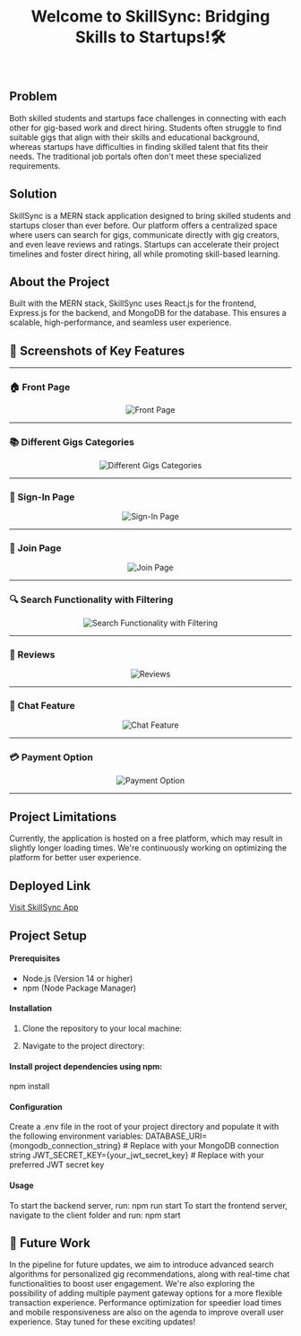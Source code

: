 <h1 align="center">Welcome to SkillSync: Bridging Skills to Startups!🛠️</h1>
<br/>

<h2>Problem</h2>

Both skilled students and startups face challenges in connecting with each other for gig-based work and direct hiring. Students often struggle to find suitable gigs that align with their skills and educational background, whereas startups have difficulties in finding skilled talent that fits their needs. The traditional job portals often don't meet these specialized requirements.

<h2>Solution</h2>

SkillSync is a MERN stack application designed to bring skilled students and startups closer than ever before. Our platform offers a centralized space where users can search for gigs, communicate directly with gig creators, and even leave reviews and ratings. Startups can accelerate their project timelines and foster direct hiring, all while promoting skill-based learning.

<h2>About the Project</h2>

Built with the MERN stack, SkillSync uses React.js for the frontend, Express.js for the backend, and MongoDB for the database. This ensures a scalable, high-performance, and seamless user experience.

## 📸 Screenshots of Key Features

---

### 🏠 Front Page 

<p align="center">
  <img src="https://imgur.com/liRt9RU" alt="Front Page"/>
</p>

---

### 📚 Different Gigs Categories 

<p align="center">
  <img src="https://imgur.com/PbCfJV4" alt="Different Gigs Categories"/>
</p>

---

### 🔐 Sign-In Page 

<p align="center">
  <img src="https://imgur.com/fStZcfz" alt="Sign-In Page"/>
</p>

---

### 📝 Join Page 

<p align="center">
  <img src="https://imgur.com/H7cXZ6d" alt="Join Page"/>
</p>

---

### 🔍 Search Functionality with Filtering 

<p align="center">
  <img src="https://imgur.com/u3WPAVJ" alt="Search Functionality with Filtering"/>
</p>

---

### 🌟 Reviews 

<p align="center">
  <img src="https://imgur.com/SrRZlUX" alt="Reviews"/>
</p>

---

### 💬 Chat Feature 

<p align="center">
  <img src="https://imgur.com/oRHxZC4" alt="Chat Feature"/>
</p>

---

### 💳 Payment Option

<p align="center">
  <img src="https://imgur.com/qpa5CJw" alt="Payment Option"/>
</p>

---





<h2>Project Limitations</h2>

Currently, the application is hosted on a free platform, which may result in slightly longer loading times. We're continuously working on optimizing the platform for better user experience.

<h2>Deployed Link</h2>

[Visit SkillSync App](https://skill-sync-react-18.vercel.app/)

<h2>Project Setup</h2>

<h4>Prerequisites</h4>

- Node.js (Version 14 or higher)
- npm (Node Package Manager)

<h4>Installation</h4>

1. Clone the repository to your local machine:

2. Navigate to the project directory:


<h4>Install project dependencies using npm:</h4>

npm install

<h4>Configuration</h4>
Create a .env file in the root of your project directory and populate it with the following environment variables:
DATABASE_URI={mongodb_connection_string} # Replace with your MongoDB connection string
JWT_SECRET_KEY={your_jwt_secret_key} # Replace with your preferred JWT secret key
<h4>Usage</h4>
To start the backend server, run: npm run start
To start the frontend server, navigate to the client folder and run: npm start

## 🚀 Future Work

In the pipeline for future updates, we aim to introduce advanced search algorithms for personalized gig recommendations, along with real-time chat functionalities to boost user engagement. We're also exploring the possibility of adding multiple payment gateway options for a more flexible transaction experience. Performance optimization for speedier load times and mobile responsiveness are also on the agenda to improve overall user experience. Stay tuned for these exciting updates!



